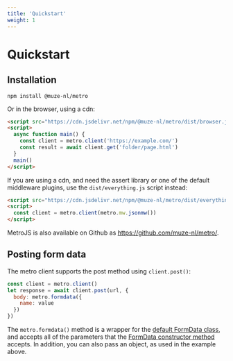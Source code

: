 ```yaml
---
title: 'Quickstart'
weight: 1
---
```

# Quickstart

## Installation

```shell
npm install @muze-nl/metro
```

Or in the browser, using a cdn:

```html
<script src="https://cdn.jsdelivr.net/npm/@muze-nl/metro/dist/browser.js"></script>
<script>
  async function main() {
    const client = metro.client('https://example.com/')
    const result = await client.get('folder/page.html')
  }
  main()
</script>
```

If you are using a cdn, and need the assert library or one of the default middleware plugins, use the `dist/everything.js` script instead:

```html
<script src="https://cdn.jsdelivr.net/npm/@muze-nl/metro/dist/everything.js"></script>
<script>
  const client = metro.client(metro.mw.jsonmw())
</script>
```

MetroJS is also available on Github as https://github.com/muze-nl/metro/.

## Posting form data

The metro client supports the post method using `client.post()`:

```javascript
const client = metro.client()
let response = await client.post(url, {
  body: metro.formdata({
    name: value
  })
})
```

The `metro.formdata()` method is a wrapper for the [default FormData class](https://developer.mozilla.org/en-US/docs/Web/API/FormData), and accepts all of the parameters that the [FormData constructor method](https://developer.mozilla.org/en-US/docs/Web/API/FormData/FormData) accepts. In addition, you can also pass an object, as used in the example above.
